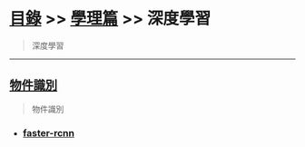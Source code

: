 # [目錄](../../README.md) >> [學理篇](../README.md) >> 深度學習

> 深度學習

---

## [物件識別](./物件識別/README.md)

> 物件識別

* ### [faster-rcnn](./物件識別/faster-rcnn/fasterRCNN.ipynb)